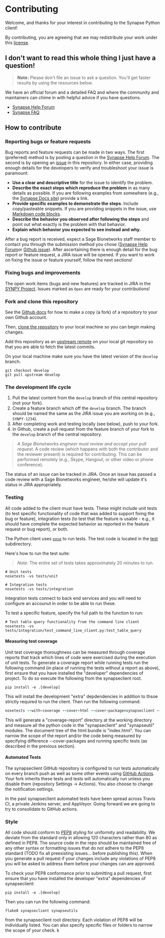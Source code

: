 # Contributing

Welcome, and thanks for your interest in contributing to the Synapse Python client!

By contributing, you are agreeing that we may redistribute your work under this [license](LICENSE.md).

## I don't want to read this whole thing I just have a question!

> **Note:** Please don't file an issue to ask a question. You'll get faster results by using the resources below.

We have an official forum and a detailed FAQ and where the community and maintainers can chime in with helpful advice if you have questions.

* [Synapse Help Forum](https://www.synapse.org/#!SynapseForum:default)
* [Synapse FAQ](http://docs.synapse.org/articles/faq.html)

## How to contribute

### Reporting bugs or feature requests

Bug reports and feature requests can be made in two ways. The first (preferred) method is by posting a question in the [Synapse Help Forum](https://www.synapse.org/#!SynapseForum:default). The second is by opening an [issue](https://github.com/Sage-Bionetworks/synapsePythonClient/issues) in this repository. In either case, providing enough details for the developers to verify and troubleshoot your issue is paramount:

* **Use a clear and descriptive title** for the issue to identify the problem.
* **Describe the exact steps which reproduce the problem** in as many details as possible. If you are following examples from somewhere (e.g., the [Synapse Docs site](http://docs.synapse.org)) provide a link.
* **Provide specific examples to demonstrate the steps**. Include copy/pasteable snippets. If you are providing snippets in the issue, use [Markdown code blocks](https://help.github.com/articles/markdown-basics/#multiple-lines).
* **Describe the behavior you observed after following the steps** and point out what exactly is the problem with that behavior.
* **Explain which behavior you expected to see instead and why.**

After a bug report is received, expect a Sage Bionetworks staff member to contact you through the submission method you chose ([Synapse Help Forum](https://www.synapse.org/#!SynapseForum:default)or [Github issue](https://github.com/Sage-Bionetworks/synapsePythonClient/issues)). After ascertaining there is enough detail for the bug report or feature request, a JIRA issue will be opened. If you want to work on fixing the issue or feature yourself, follow the next sections!

### Fixing bugs and improvements

The open work items (bugs and new features) are tracked in JIRA in the [SYNPY Project](https://sagebionetworks.jira.com/projects/SYNPY/issues). Issues marked as `Open` are ready for your contributions!

### Fork and clone this repository

See the [Github docs](https://help.github.com/articles/fork-a-repo/) for how to make a copy (a fork) of a repository to your own Github account.

Then, [clone the repository](https://help.github.com/articles/cloning-a-repository/) to your local machine so you can begin making changes.

Add this repository as an [upstream remote](https://help.github.com/en/articles/configuring-a-remote-for-a-fork) on your local git repository so that you are able to fetch the latest commits.

On your local machine make sure you have the latest version of the `develop` branch:

```
git checkout develop
git pull upstream develop
```

### The development life cycle

1. Pull the latest content from the `develop` branch of this central repository (not your fork).
1. Create a feature branch which off the `develop` branch. The branch should be named the same as the JIRA issue you are working on (e.g., `SYNPY-1234`).
1. After completing work and testing locally (see below), push to your fork.
1. In Github, create a pull request from the feature branch of your fork to the `develop` branch of the central repository.

> *A Sage Bionetworks engineer must review and accept your pull request.* A code review (which happens with both the contributor and the reviewer present) is required for contributing. This can be performed remotely (e.g., Skype, Hangout, or other video or phone conference).

The status of an issue can be tracked in JIRA. Once an issue has passed a code review with a Sage Bionetworks engineer, he/she will update it's status in JIRA appropriately.

### Testing

All code added to the client must have tests. These might include unit tests (to test specific functionality of code that was added to support fixing the bug or feature), integration tests (to test that the feature is usable - e.g., it should have complete the expected behavior as reported in the feature request or bug report), or both.

The Python client uses [`nose`](http://nose.readthedocs.io/) to run tests. The test code is located in the [test](./test) subdirectory.

Here's how to run the test suite:

> *Note:* The entire set of tests takes approximately 20 minutes to run.

```
# Unit tests
nosetests -vs tests/unit

# Integration tests
nosetests -vs tests/integration
```

Integration tests connect to back end services and you will need to configure an accounut in order to be able to run these.

To test a specific feature, specify the full path to the function to run:

```
# Test table query functionality from the command line client
nosetests -vs tests/integration/test_command_line_client.py:test_table_query
````

#### Measuring test coverage

Unit test coverage thoroughness can be measured through coverage reports that track which lines of code were exercised during the execution of unit tests. To generate a coverage report while running tests run the following command (in place of running the tests without a report as above), first ensure that you have installed the "developer" dependencies of project. To do so execute the following from the synapseclient root.

```
pip install -e .[develop]
```
This will install the development "extra" depdendencies in addition to thsoe strictly required to run the client. Then run the following command:

```                                                                                                                                                                                                                     j
nosetests --with-coverage --cover-html --cover-package=synapseclient --cover-package=synapseutils --traverse-namespace -s tests/unit
```

This will generate a "coverage-report" directory at the working directory and measure all the python code in the "synapseclient" and "synapseutil" modules.  The document tree of the html bundle is "index.html". You can narrow the scope of the report and/or the code being measured by specifying difference --cover-packages and running specific tests (as described in the previous section).


#### Automated Tests

The synapseclient GitHub repository is configured to run tests automatically on every branch push as well as some other events using [GitHub Actions](https://github.com/features/actions). Your fork inherits these tests and tests will automatically run unless you disable them (repository Settings -> Actions). You also choose to change the notification settings.

In the past synapseclient automated tests have been spread across Travis CI, a private Jenkins server, and AppVeyor. Going forward we are going to try to consolidate to GitHub actions.

### Style

All code should conform to [PEP8](https://www.python.org/dev/peps/pep-0008/) styling for uniformity and readability. We deviate from the standard only in allowing 120 characters rather than 80 as defined in PEP8. The source code in the repo should be maintained free of any other syntax or formatting issues that do not adhere to the PEP8 standard (TODO fix all preexisting issues... before publishing this). When you generate a pull request if your changes include any violations of PEP8 you will be asked to address them before your changes can are approved.

To check your PEP8 conformance prior to submitting a pull request, first ensure that you have installed the developer "extra" dependencies of synapseclient:
 ```
pip install -e .[develop]
```
Then you can run the following command:
```
flake8 synapseclient synapseutils
```
from the synapseclient root directory. Each violation of PEP8 will be individually listed. You can also specify specific files or folders to narrow the scope of your check.
k
